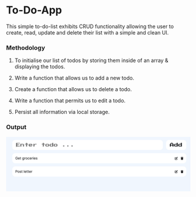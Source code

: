 # To-Do-App
 
This simple to-do-list exhibits CRUD functionality allowing the user to create, read, update and delete their list with a simple and clean UI. 

### Methodology

1. To initialise our list of todos by storing them inside of an array & displaying the todos.

2. Write a function that allows us to add a new todo.

3. Create a function that allows us to delete a todo.

4. Write a function that permits us to edit a todo.

5. Persist all information via local storage.

### Output

![Console Output](to-do-app.png)
